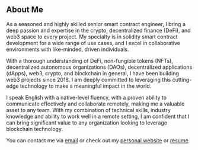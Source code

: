 ## About Me

As a seasoned and highly skilled senior smart contract engineer, I bring a deep passion and expertise in the crypto, decentralized finance (DeFi), and web3 space to every project. My specialty is in solidity smart contract development for a wide range of use cases, and I excel in collaborative environments with like-minded, driven individuals.

With a thorough understanding of DeFi, non-fungible tokens (NFTs), decentralized autonomous organizations (DAOs), decentralized applications (dApps), web3, crypto, and blockchain in general, I have been building web3 projects since 2018. I am deeply committed to leveraging this cutting-edge technology to make a meaningful impact in the world.

I speak English with a native-level fluency, with a proven ability to communicate effectively and collaborate remotely, making me a valuable asset to any team. With my combination of technical skills, industry knowledge and ability to work well in a remote setting, I am confident that I can bring significant value to any organization looking to leverage blockchain technology.

You can contact me via [email](mihajlomaksa9@gmail.com) or check out my [personal website](https://mihailomaksa.com) or [resume](https://mihailomaksa.com/Resume.pdf).
